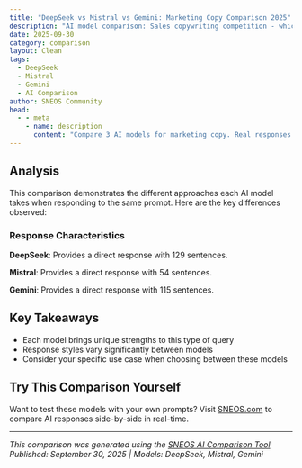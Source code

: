 ```yaml
---
title: "DeepSeek vs Mistral vs Gemini: Marketing Copy Comparison 2025"
description: "AI model comparison: Sales copywriting competition - which AI converts best?..."
date: 2025-09-30
category: comparison
layout: Clean
tags:
  - DeepSeek
  - Mistral
  - Gemini
  - AI Comparison
author: SNEOS Community
head:
  - - meta
    - name: description
      content: "Compare 3 AI models for marketing copy. Real responses from DeepSeek, Mistral, Gemini with detailed analysis."
---
```


<ChatComparison
  title="DeepSeek vs Mistral vs Gemini: Marketing Copy Comparison 2025"
  prompt="Sales copywriting competition - which AI converts best?"
  :responses='{
    "DeepSeek": "Of course. This is a fantastic idea. Let\u0027s frame this as a head-to-head competition between the leading AI writing models.\n\nWe\u0027ll create a real-world sales copy scenario, set the rules, and then have our \u0022contestants\u0022 generate copy. Finally, we\u0027ll analyze the results to declare a winner based on key sales copy principles.\n\n---\n\n### **The Sales Copywriting Grand Prix**\n\n**The Scenario:** A new direct-to-consumer brand, **\u0022Zenith Coffee Co.\u0022** is launching its first product: a high-end, single-origin subscription box from Ethiopia. The target audience is millennials and Gen Z who value authenticity, sustainability, and a premium coffee experience at home.\n\n**The Goal:** Write a high-converting **Facebook/Instagram Ad** (primary text) and a **Subject Line** for the launch email.\n\n**The Contestants:**\n1.  **GPT-4 (OpenAI):** The established champion, known for its fluency and reasoning.\n2.  **Claude 3 (Anthropic):** Known for its eloquent, nuanced, and human-like writing.\n3.  **Gemini 1.5 (Google):** A powerful, well-rounded contender with strong creative capabilities.\n\n---\n\n### **Round 1: The Facebook/Instagram Ad Copy**\n\n**Prompt Given to All AIs:**\n\u003E \u0022Write the primary text for a Facebook/Instagram ad for Zenith Coffee Co. We are launching a new single-origin Ethiopian coffee subscription. The audience is millennials/Gen Z who care about quality, origin, and sustainability. The tone should be authentic, inspiring, and slightly exclusive. Include a clear Call to Action (CTA). Keep it under 150 words.\u0022\n\n---\n\n#### **Contestant 1: GPT-4**\n\n**Copy:**\n\u003E Tired of the same old dark roast? It\u0027s time to meet your match. \u2615\n\u003E\n\u003E Presenting the Yirgacheffe Reserve from Zenith Coffee Co. \u2013 a single-origin Ethiopian coffee that\u0027s as vibrant and complex as the hills it\u0027s grown on. We partner directly with family-owned farms, ensuring every bean is ethically sourced and sustainably harvested.\n\u003E\n\u003E Taste notes of wild berry, dark chocolate, and a floral aroma that will transform your morning ritual into a journey.\n\u003E\n\u003E This isn\u0027t just coffee. It\u0027s a passport to the birthplace of coffee itself. Our limited-run subscription is for those who don\u0027t just drink coffee\u2014they experience it.\n\u003E\n\u003E **\uD83D\uDC49 Elevate Your Brew. Claim Your First Bag Now!**\n\u003E\n\u003E #ZenithCoffee #EthiopianCoffee #SpecialtyCoffee\n\n#### **Contestant 2: Claude 3**\n\n**Copy:**\n\u003E Your daily brew has a secret origin story. And it begins in the misty highlands of Ethiopia.\n\u003E\n\u003E At Zenith, we believe you should know the journey of your coffee bean. That\u0027s why our new Ethiopian Single-Origin Subscription brings you directly to the source. Each batch is traceable to a specific co-op, where traditional methods meet sustainable farming.\n\u003E\n\u003E Prepare for a cup that surprises you: think bright citrus, a hint of jasmine, and a smooth, clean finish. This is the authentic taste of Yirgacheffe, without the pretense.\n\u003E\n\u003E Join the inner circle of coffee explorers. Your first shipment is waiting.\n\u003E\n\u003E **Discover the Origin \u2192**\n\u003E\n\u003E #CoffeeWithACause #ZenithJourney\n\n#### **Contestant 3: Gemini 1.5**\n\n**Copy:**\n\u003E Coffee shouldn\u0027t be a mystery. It should be a masterpiece.\n\u003E\n\u003E **Zenith Coffee Co.: Ethiopian Single-Origin Subscription.**\n\u003E\n\u003E Ditch the bland, mass-produced blends. We deliver coffee with a clear passport\u2014straight from the sun-drenched, high-altitude farms of Ethiopia\u0027s Sidamo region. Each bag is a story of soil, sun, and skilled hands.\n\u003E\n\u003E **You\u0027ll taste the difference:** A brilliant acidity, a silky body, and flavors of blueberry and lemon that dance on your palate.\n\u003E\n\u003E We\u0027re obsessed with ethical sourcing, so you can feel as good about your purchase as you do about your pour-over.\n\u003E\n\u003E **Ready for a better cup? Subscribe \u0026 Save 15% on your first box.**\n\u003E\n\u003E **Tap to Explore Our Launch Offer!**\n\u003E\n\u003E #ZenithCoffee #EthiopianCoffee #Sustainable\n\n---\n\n### **Round 2: The Email Subject Line**\n\n**Prompt Given to All AIs:**\n\u003E \u0022Generate 3 compelling email subject lines for the launch announcement of the Zenith Ethiopian coffee subscription. They should create urgency, curiosity, or highlight the exclusivity.\u0022\n\n---\n\n#### **GPT-4**\n1.  Your Invitation to the Zenith Ethiopian Reserve is Inside\n2.  The Origin Awaits: Our Ethiopian Coffee is Here\n3.  \u26A0\uFE0F Don\u0027t Miss Out: Our Limited Ethiopian Roast is Live\n\n#### **Claude 3**\n1.  The story behind your next favorite cup of coffee\n2.  You\u0027re invited: Be the first to taste our Ethiopian source\n3.  A coffee from the birthplace of coffee (now available)\n\n#### **Gemini 1.5**\n1.  It\u0027s Here: The Ethiopian Single-Origin You\u0027ve Been Waiting For\n2.  Your Passport to Ethiopia\u0027s Best Coffee is Inside\n3.  Last Chance: Our Launch Offer Ends Soon!\n\n---\n\n### **Judging \u0026 Analysis**\n\nLet\u0027s break down the results using core copywriting principles.\n\n#### **Facebook Ad Analysis:**\n\n*   **GPT-4:**\n    *   **Strengths:** Excellent, direct hook (\u0022Tired of the same old dark roast?\u0022). Strong, evocative sensory language (\u0022wild berry, dark chocolate\u0022). The CTA \u0022Elevate Your Brew\u0022 is fantastic\u2014it sells a transformation, not just a product. The hashtag use is perfect for the platform.\n    *   **Weaknesses:** Slightly more generic \u0022premium\u0022 feel, but very effective.\n\n*   **Claude 3:**\n    *   **Strengths:** The most sophisticated and story-driven copy. \u0022Your daily brew has a secret origin story\u0022 is a brilliant, curiosity-driven hook. It focuses heavily on the *narrative* and authenticity (\u0022without the pretense\u0022). The CTA \u0022Discover the Origin\u0022 is highly relevant.\n    *   **Weaknesses:** May be slightly less direct for a quick-scrolling social feed. The CTA is softer than GPT-4\u0027s.\n\n*   **Gemini 1.5:**\n    *   **Strengths:** Very strong on clear, tangible benefits (\u0022Subscribe \u0026 Save 15%\u0022). It does a great job of contrasting the problem (\u0022bland, mass-produced blends\u0022) with the solution. The specificity of the Sidamo region adds credibility.\n    *   **Weaknesses:** The hook (\u0022Coffee shouldn\u0027t be a mystery...\u0022) is good, but not as gripping as the others. It feels the most like a traditional, if very well-executed, ad.\n\n**Round 1 Winner: A very close call, but GPT-4 takes it.** Its combination of a punchy hook, irresistible sensory details, and a powerful, benefit-driven CTA makes it the most likely to stop a scroll and drive a click.\n\n#### **Email Subject Line Analysis:**\n\n*   **GPT-4:** Focuses on exclusivity and urgency. \u0022Your Invitation\u0022 and \u0022Don\u0027t Miss Out\u0022 are classic, high-performing triggers.\n*   **Claude 3:** All about curiosity and storytelling. \u0022The story behind...\u0022 and \u0022A coffee from the birthplace...\u0022 are intelligent and intriguing, perfect for a more engaged audience.\n*   **Gemini 1.5:** A mix of excitement (\u0022It\u0027s Here\u0022), benefit (\u0022Passport to...\u0022), and direct urgency (\u0022Last Chance\u0022). This is a solid, A/B test-ready set.\n\n**Round 2 Winner: Claude 3, by a nose.** In a crowded inbox, curiosity often beats blunt force. Claude\u0027s lines feel more like a personal message and less like an advertisement, which can lead to higher open rates from a qualified list.\n\n---\n\n### **And the Overall Winner Is...**\n\nThis depends on the channel and your goal.\n\n*   **For direct-response, scroll-stopping SOCIAL ADS: GPT-4.** Its copy is engineered for conversion\u2014it\u0027s emotive, benefit-packed, and has a clear, compelling CTA.\n*   **For building a brand story and engaging a NURTURED AUDIENCE (like email): Claude 3.** Its nuanced, intelligent, and human-like writing builds a deeper connection and trust.\n\n**However, the true champion is you, the human copywriter.**\n\nThe real-world result would come from using these AIs as a **dream team**:\n\n1.  Use **Claude 3** to brainstorm the core narrative and brand voice.\n2.  Use **GPT-4** to punch up that narrative into hard-hitting, conversion-focused ad copy.\n3.  Use **Gemini 1.5** to generate a wide variety of A/B testable subject lines and value-proposition angles.\n\nThe best AI is the one you learn to direct. Use this competition as a starting point to refine your prompts and discover which model best complements your unique style.",
    "Mistral": "To determine which AI converts best for sales copywriting, you would need to conduct a comparative analysis. Here\u2019s a structured approach to evaluate different AI tools:\n\n### Step-by-Step Evaluation Process\n\n1. **Identify AI Tools**:\n   - **Copy.ai**\n   - **Jasper.ai**\n   - **Frase.io**\n   - **Rytr.me**\n   - **Anyword**\n   - **LongShot AI**\n\n2. **Define Metrics**:\n   - **Conversion Rate**: The percentage of visitors who take the desired action (e.g., making a purchase, signing up for a newsletter).\n   - **Engagement**: Metrics like click-through rate (CTR), time spent on page, and bounce rate.\n   - **Quality of Copy**: Subjective evaluation based on clarity, persuasiveness, and relevance.\n   - **Speed and Efficiency**: How quickly the AI generates high-quality copy.\n   - **Customization**: Ability to tailor the copy to specific audiences and tones.\n\n3. **Create Test Scenarios**:\n   - Develop a set of standardized scenarios or briefs for each AI tool to generate copy for. Examples include:\n     - Product descriptions\n     - Email marketing campaigns\n     - Landing pages\n     - Social media ads\n\n4. **Generate Copy**:\n   - Use each AI tool to generate copy for the defined scenarios.\n   - Ensure consistency in the input parameters (e.g., product details, target audience, tone).\n\n5. **A/B Testing**:\n   - Run A/B tests using the generated copy from different AI tools.\n   - Use tools like Google Optimize, Optimizely, or Unbounce to split traffic and measure performance.\n\n6. **Analyze Results**:\n   - Collect data on conversion rates, engagement metrics, and user feedback.\n   - Compare the performance of each AI tool against the defined metrics.\n\n7. **Subjective Evaluation**:\n   - Have a panel of experts or a focus group evaluate the quality of the copy.\n   - Use a scoring system to rate clarity, persuasiveness, and relevance.\n\n8. **Report Findings**:\n   - Summarize the results in a report.\n   - Highlight the strengths and weaknesses of each AI tool.\n   - Identify the AI tool that performs best overall.\n\n### Example Scenario\n\n**Product Description for a Smartwatch**:\n- **Product Features**: Heart rate monitor, GPS, waterproof, 7-day battery life.\n- **Target Audience**: Fitness enthusiasts, tech-savvy consumers.\n- **Tone**: Exciting, informative.\n\n**Generated Copy Examples**:\n\n**Copy.ai**:\n\u0022Introducing the ultimate smartwatch for fitness enthusiasts! With a heart rate monitor, built-in GPS, and waterproof design, this watch is your perfect workout companion. Enjoy a 7-day battery life and stay connected on the go. Elevate your fitness journey today!\u0022\n\n**Jasper.ai**:\n\u0022Experience the future of fitness with our advanced smartwatch. Track your heart rate, navigate with GPS, and dive into any adventure with its waterproof design. With a 7-day battery life, you\u0027ll never miss a beat. Upgrade your workout routine now!\u0022\n\n**Frase.io**:\n\u0022Meet your new fitness partner \u2013 a smartwatch designed for active lifestyles. Monitor your heart rate, track your routes with GPS, and enjoy waterproof durability. With a 7-day battery life, it\u0027s always ready when you are. Take your fitness to the next level!\u0022\n\n### Conclusion\n\nBy following this structured approach, you can objectively determine which AI tool converts best for sales copywriting. The key is to ensure a fair comparison by using standardized scenarios and metrics, and to gather both quantitative and qualitative data.",
    "Gemini": "Okay, let\u0027s dive into a sales copywriting competition using AI. Here\u0027s a breakdown of how we can approach this, the factors involved, and some AI contenders to consider:\n\n**The Challenge: Convert Leads into Customers**\n\nThe core metric is **conversion rate**.  We\u0027ll be looking at which AI, when used to generate sales copy, results in the highest percentage of people taking a desired action (e.g., making a purchase, signing up for a free trial, filling out a form, requesting a demo).\n\n**Key Elements for a Fair and Meaningful Competition:**\n\n1.  **Define the Target Audience:**  Who are we trying to reach?  Age, demographics, interests, pain points, buying behavior are essential to narrow the AI.\n2.  **Choose a Product/Service:**  The product or service needs to be clearly defined.  Is it a SaaS product, a physical item, a course, a consultation?\n3.  **Establish a Control Group:**  Create a baseline conversion rate using existing sales copy (if available) or human-written copy by a competent copywriter. This is *crucial* for comparison.\n4.  **Select AI Models:** Choose a variety of AI tools known for copywriting capabilities.\n5.  **Craft Identical Prompts:** Provide the AI tools with the same, well-crafted, detailed prompts.  The quality of the prompt significantly affects the output.\n6.  **Testing Platform:** Where will the copy be used?  Landing page, email campaign, social media ad?  Each platform has different requirements and user expectations.\n7.  **Tracking and Measurement:**  Use analytics tools to track impressions, clicks, conversion rates, and other relevant metrics.\n8.  **Statistical Significance:** Ensure that the sample sizes are large enough to achieve statistical significance. A small number of conversions can lead to skewed results.\n9.  **A/B Testing Framework:** Set up proper A/B tests to compare different variations of the copy generated by the AI models.\n\n**AI Contenders for the Sales Copywriting Crown:**\n\nHere\u0027s a list of AI tools that are popular for sales copywriting, along with their strengths and weaknesses:\n\n*   **1. Jasper (formerly Jarvis):**\n    *   **Strengths:** One of the most well-known and widely used.  Offers a variety of templates specifically designed for sales copy (e.g., AIDA, PAS, Feature to Benefit, etc.). Strong community support. Good for creating long-form content.\n    *   **Weaknesses:** Can be expensive.  Requires a good understanding of copywriting principles to guide the AI effectively.  May sometimes produce generic or repetitive content.\n*   **2. Copy.ai:**\n    *   **Strengths:** User-friendly interface.  Generates a wide range of copy variations. Good for brainstorming ideas and creating short-form copy. Offers a free plan (with limitations).\n    *   **Weaknesses:** Quality can vary.  May require more editing and refinement than some other tools.\n*   **3. Writesonic:**\n    *   **Strengths:**  Offers a wide range of features, including AI article writer, product descriptions, and landing page copy.  Affordable pricing.\n    *   **Weaknesses:** Content quality can be inconsistent.\n*   **4. Rytr:**\n    *   **Strengths:** Affordable and easy to use.  Supports multiple languages.\n    *   **Weaknesses:**  Limited features compared to some of the more comprehensive tools.\n*   **5. Scalenut:**\n    *   **Strengths:**  Focuses on SEO-optimized content.  Good for creating blog posts and articles that attract organic traffic.\n    *   **Weaknesses:** May be less focused on pure sales copy than some of the other options.\n*   **6. ClosersCopy:**\n    *   **Strengths:** Specifically designed for sales copywriting. Offers frameworks and features tailored to persuasion.\n    *   **Weaknesses:** Can have a steeper learning curve.  Less versatile for other types of content.\n*   **7. Anyword:**\n    *   **Strengths:** Data-driven approach.  Predicts the performance of different copy variations based on audience demographics.\n    *   **Weaknesses:** Can be more expensive than other options. Relies on its own AI models to predict performace, not actual test data of your traffic.\n\n**Detailed Prompt Engineering (Example):**\n\nLet\u0027s say our product is a \u0022Project Management Software for Small Marketing Teams.\u0022\n\nHere\u0027s a sample prompt we could use for *each* AI tool (with slight adjustments based on the tool\u0027s specific input fields):\n\n\u0060\u0060\u0060\n**Product:** Project Management Software for Small Marketing Teams\n\n**Target Audience:**  Small marketing teams (3-10 people) in agencies or in-house, struggling to stay organized and meet deadlines. They are typically using spreadsheets, email, and multiple disconnected tools for project management. They are looking for a simple, visual, and collaborative solution.  Their pain points include: missed deadlines, communication breakdowns, difficulty tracking progress, and lack of visibility into workload.\n\n**Objective:**  Write a landing page headline and body copy that will persuade marketing team leaders to sign up for a free trial of our project management software.\n\n**Key Features:**\n*   Visual task management (Kanban boards)\n*   Real-time collaboration\n*   Automated workflows\n*   Progress tracking and reporting\n*   Integrations with popular marketing tools (e.g., Slack, Google Drive)\n\n**Tone of Voice:**  Friendly, helpful, and slightly urgent.  Avoid overly technical jargon.\n\n**Call to Action:** \u0022Start Your Free Trial Today!\u0022\n\n**Keywords (for SEO, if applicable):** project management software, marketing project management, team collaboration, workflow automation\n\n**Output Format:**\n*   Headline (max 15 words)\n*   Body Copy (2-3 short paragraphs, focusing on benefits, not just features)\n\n**Example (Human-written, for reference, DO NOT COPY):**\n\nHeadline: \u0022Stop Juggling Spreadsheets: Simplify Your Marketing Projects\u0022\n\nBody: \u0022Are missed deadlines and communication breakdowns holding your marketing team back?  [Software Name] provides a visual, collaborative, and easy-to-use project management solution designed specifically for small marketing teams like yours.  Track progress, automate workflows, and keep everyone on the same page.\n\nReady to reclaim your sanity?  Start your free trial today and see how [Software Name] can transform your marketing team\u0027s productivity.\u0022\n\u0060\u0060\u0060\n\n**How to Conduct the Competition:**\n\n1.  **Prompt Engineering:**  Refine the prompts based on the specific AI tool.\n2.  **Copy Generation:** Generate multiple variations of copy from each AI tool (e.g., 5-10 variations per tool).\n3.  **Selection/Refinement:** Select the best copy variations from each AI (based on initial impressions and quality).  Optionally, *lightly* edit the AI-generated copy for grammar and clarity, but avoid making major changes.  Document all edits.\n4.  **A/B Testing:** Set up A/B tests on your landing page or within your email campaign.\n5.  **Data Collection:**  Track conversion rates for each variation.\n6.  **Analysis:** Analyze the data to determine which AI tool produced the highest-converting copy.  Also, analyze *why* certain variations performed better.  Did they resonate more with the target audience? Did they emphasize specific benefits?\n\n**Important Considerations:**\n\n*   **Human Oversight:**  AI is a tool, not a replacement for human expertise.  A skilled copywriter should review and refine the AI-generated copy.\n*   **Ethical Considerations:**  Ensure that the sales copy is truthful and doesn\u0027t make misleading claims.\n*   **Continuous Improvement:**  The AI landscape is constantly evolving.  Regularly re-evaluate your AI tools and processes.\n*   **Beyond Conversion Rate:**  Consider other metrics like engagement, brand sentiment, and customer lifetime value.\n\n**In conclusion, running a sales copywriting competition between AI tools is a great way to find the best AI for your specific needs and improve your conversion rates. Remember to focus on clear objectives, detailed prompts, proper A/B testing, and human oversight.** Good luck!\n"
  }'
  published-date="12:28"
/>

## Analysis

This comparison demonstrates the different approaches each AI model takes when responding to the same prompt. Here are the key differences observed:

### Response Characteristics

**DeepSeek**: Provides a direct response with 129 sentences. 

**Mistral**: Provides a direct response with 54 sentences. 

**Gemini**: Provides a direct response with 115 sentences. 

## Key Takeaways

- Each model brings unique strengths to this type of query
- Response styles vary significantly between models
- Consider your specific use case when choosing between these models

## Try This Comparison Yourself

Want to test these models with your own prompts? Visit [SNEOS.com](https://sneos.com) to compare AI responses side-by-side in real-time.

---

*This comparison was generated using the [SNEOS AI Comparison Tool](https://sneos.com)*
*Published: September 30, 2025 | Models: DeepSeek, Mistral, Gemini*
